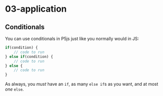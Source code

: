 # 03-application

## Conditionals

You can use conditionals in P5js just like you normally would in JS:

```js
if(condition) {
    // code to run
} else if(condition) {
    // code to run
} else {
    // code to run
}
```

As always, you _must_ have an `if`, as many `else if`s as you want, and at most _one_ `else`.
